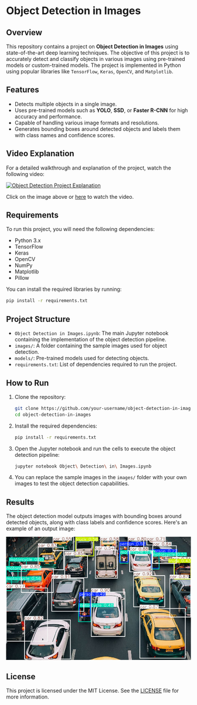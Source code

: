 # Object Detection in Images

## Overview

This repository contains a project on **Object Detection in Images** using state-of-the-art deep learning techniques. The objective of this project is to accurately detect and classify objects in various images using pre-trained models or custom-trained models. The project is implemented in Python using popular libraries like `TensorFlow`, `Keras`, `OpenCV`, and `Matplotlib`.

## Features

- Detects multiple objects in a single image.
- Uses pre-trained models such as **YOLO**, **SSD**, or **Faster R-CNN** for high accuracy and performance.
- Capable of handling various image formats and resolutions.
- Generates bounding boxes around detected objects and labels them with class names and confidence scores.

## Video Explanation

For a detailed walkthrough and explanation of the project, watch the following video:

[![Object Detection Project Explanation](https://img.youtube.com/vi/VIDEO_ID/maxresdefault.jpg)](https://www.youtube.com/watch?v=VIDEO_ID)

Click on the image above or [here](https://www.youtube.com/watch?v=VIDEO_ID) to watch the video.

## Requirements

To run this project, you will need the following dependencies:

- Python 3.x
- TensorFlow
- Keras
- OpenCV
- NumPy
- Matplotlib
- Pillow

You can install the required libraries by running:

```bash
pip install -r requirements.txt
```

## Project Structure

- `Object Detection in Images.ipynb`: The main Jupyter notebook containing the implementation of the object detection pipeline.
- `images/`: A folder containing the sample images used for object detection.
- `models/`: Pre-trained models used for detecting objects.
- `requirements.txt`: List of dependencies required to run the project.

## How to Run

1. Clone the repository:
   ```bash
   git clone https://github.com/your-username/object-detection-in-images.git
   cd object-detection-in-images
   ```

2. Install the required dependencies:
   ```bash
   pip install -r requirements.txt
   ```

3. Open the Jupyter notebook and run the cells to execute the object detection pipeline:
   ```bash
   jupyter notebook Object\ Detection\ in\ Images.ipynb
   ```

4. You can replace the sample images in the `images/` folder with your own images to test the object detection capabilities.

## Results

The object detection model outputs images with bounding boxes around detected objects, along with class labels and confidence scores. Here's an example of an output image:

![Example Image](download.png)

## License

This project is licensed under the MIT License. See the [LICENSE](LICENSE) file for more information.
